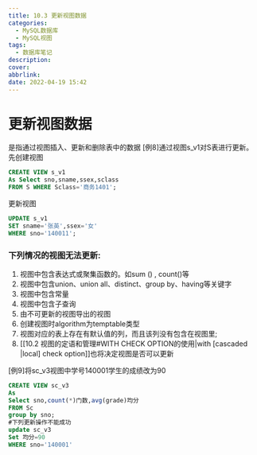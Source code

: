 ```yaml
---
title: 10.3 更新视图数据
categories:
  - MySQL数据库
  - MySQL视图
tags:
  - 数据库笔记
description: 
cover: 
abbrlink: 
date: 2022-04-19 15:42
---
```


# 更新视图数据
是指通过视图插入、更新和删除表中的数据
[例8]通过视图s_v1对S表进行更新。
先创建视图
```sql
CREATE VIEW s_v1
As Select sno,sname,ssex,sclass
FROM S WHERE Sclass='商务1401';
```
更新视图
```sql
UPDATE s_v1
SET sname='张英',ssex='女' 
WHERE sno='140011';
```

### 下列情况的视图无法更新:
1. 视图中包含表达式或聚集函数的。如sum () , count()等
2. 视图中包含union、union all、distinct、group by、having等关键字
3. 视图中包含常量
4. 视图中包含子查询
5. 由不可更新的视图导出的视图
6. 创建视图时algorithm为temptable类型
7. 视图对应的表上存在有默认值的列，而且该列没有包含在视图里;
8. [[10.2 视图的定语和管理#WITH CHECK OPTION的使用|with [cascaded |local] check option]]也将决定视图是否可以更新

[例9]将sc_v3视图中学号140001学生的成绩改为90
```sql
CREATE VIEW sc_v3
As
Select sno,count(*)门数,avg(grade)均分
FROM Sc
group by sno;
#下列更新操作不能成功
update sc_v3
Set 均分=90
WHERE sno='140001'
```
